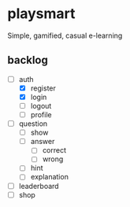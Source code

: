 # playsmart
Simple, gamified, casual e-learning

## backlog

- [ ] auth
  - [x] register
  - [x] login
  - [ ] logout
  - [ ] profile

- [ ] question
  - [ ] show
  - [ ] answer
    - [ ] correct
    - [ ] wrong
  - [ ] hint
  - [ ] explanation

- [ ] leaderboard
- [ ] shop
